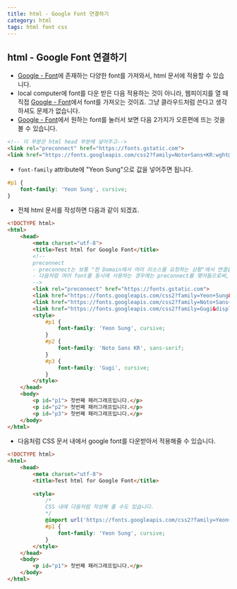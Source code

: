 ```yaml
---
title: html - Google Font 연결하기
category: html
tags: html font css
---
```


## html - Google Font 연결하기

- [Google - Font](https://fonts.google.com/)에 존재하는 다양한 font를 가져와서, html 문서에 적용할 수 있습니다.
- local computer에 font를 다운 받은 다음 적용하는 것이 아니라, 웹피이지를 열 때 직접 [Google - Font](https://fonts.google.com/)에서 font를 가져오는 것이죠. 그냥 클라우드처럼 쓴다고 생각하셔도 문제가 없습니다.
- [Google - Font](https://fonts.google.com/)에서 원하는 font를 눌러서 보면 다음 2가지가 오른편에 뜨는 것을 볼 수 있습니다.

```html
<!-- 이 부분은 html head 부분에 넣어주고-->
<link rel="preconnect" href="https://fonts.gstatic.com">
<link href="https://fonts.googleapis.com/css2?family=Noto+Sans+KR:wght@100&display=swap" rel="stylesheet">
```

- `font-family` attribute에 "Yeon Sung"으로 값을 넣어주면 됩니다.

```css
#p1 {
    font-family: 'Yeon Sung', cursive;
}
```

- 전체 html 문서를 작성하면 다음과 같이 되겠죠.

```html
<!DOCTYPE html>
<html>
    <head>
        <meta charset="utf-8">
        <title>Test html for Google Font</title>
        <!--
        preconnect
        - preconnect는 보통 "한 Domain에서 여러 리소스를 요청하는 상황"에서 연결을 미리 맺어두도록 설정하는 것을 말합니다.
        - 다음처럼 여러 font를 동시에 사용하는 경우에는 preconnect를 맺어둠으로써, 시간을 효율적으로 사용하는 것이 좋죠.    
        -->
        <link rel="preconnect" href="https://fonts.gstatic.com">
        <link href="https://fonts.googleapis.com/css2?family=Yeon+Sung&display=swap" rel="stylesheet">
        <link href="https://fonts.googleapis.com/css2?family=Noto+Sans+KR:wght@100&display=swap" rel="stylesheet">
        <link href="https://fonts.googleapis.com/css2?family=Gugi&display=swap" rel="stylesheet">
        <style>
            #p1 {
                font-family: 'Yeon Sung', cursive;
            }
            #p2 {
                font-family: 'Noto Sans KR', sans-serif;
            }
            #p3 {
                font-family: 'Gugi', cursive;
            }
        </style>
    </head>
    <body>
        <p id="p1"> 첫번째 패러그래프입니다.</p>
        <p id="p2"> 첫번째 패러그래프입니다.</p>
        <p id="p3"> 첫번째 패러그래프입니다.</p>
    </body>
</html>
```

- 다음처럼 CSS 문서 내에서 google font를 다운받아서 적용해줄 수 있습니다.

```html
<!DOCTYPE html>
<html>
    <head>
        <meta charset="utf-8">
        <title>Test html for Google Font</title>
        
        <style>
            /*
            CSS 내에 다음처럼 작성해 줄 수도 있습니다.
            */
            @import url('https://fonts.googleapis.com/css2?family=Yeon+Sung&display=swap');
            #p1 {
                font-family: 'Yeon Sung', cursive;
            }
        </style>
    </head>
    <body>
        <p id="p1"> 첫번째 패러그래프입니다.</p>
    </body>
</html>
```
